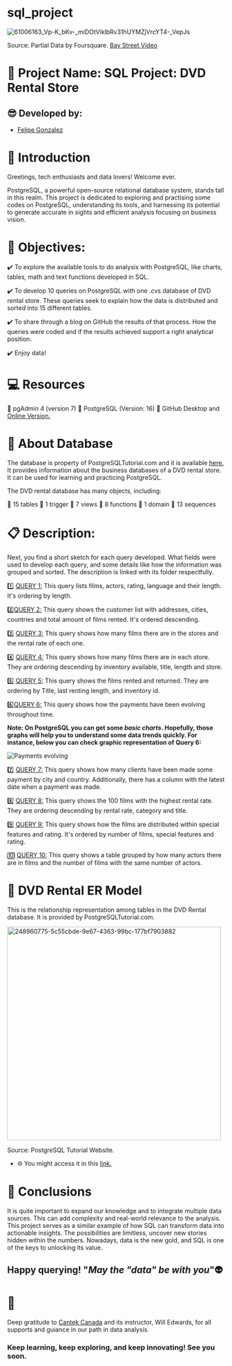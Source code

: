 # sql_project

![61006163_Vp-K_bKv-_miDOtViklbRv31hUYMZjVrcYT4-_VepJs](https://github.com/Felipegg2/sql_project/assets/147356131/7513b157-e31a-49a6-8395-060ee65a80b9)

Source: Partial Data by Foursquare. [Bay Street Video](https://www.mapquest.com/ca/ontario/bay-street-video-290080737)



# 🚀 Project Name: SQL Project: DVD Rental Store


## 😎 Developed by:


- [Felipe Gonzalez](https://www.linkedin.com/in/felipegzgc)


# 📜 Introduction


Greetings, tech enthusiasts and data lovers! Welcome ever.

PostgreSQL, a powerful open-source relational database system, stands tall in this realm. This project is dedicated to exploring and practising some codes on PostgreSQL, understanding its tools, and harnessing its potential to generate accurate in sights and efficient analysis focusing on business vision.


# 💯 Objectives:

✔️ To explore the available tools to do analysis with PostgreSQL, like charts, tables, math and text functions developed in SQL.

✔️ To develop 10 queries on PostgreSQL with one .cvs database of DVD rental store. These queries seek to explain how the data is distributed and sorted into 15 different tables.

✔️ To share through a blog on GitHub the results of that process. How the queries were coded and if the results achieved support a right analytical position.

✔️ Enjoy data!


# 💻 Resources

🔨 pgAdmin 4 (version 7)
🔑 PostgreSQL (Version: 16)
🔧 GitHub Desktop and [Online Version.](https://github.com/)


# 📂 About Database

The database is property of PostgreSQLTutorial.com and it is available [here.](https://www.postgresqltutorial.com/wp-content/uploads/2019/05/dvdrental.zip) It provides information about the business databases of a DVD rental store. It can be used for learning and practicing PostgreSQL.


The DVD rental database has many objects, including:

📍 15 tables
📍 1 trigger
📍 7 views 
📍 8 functions
📍 1 domain
📍 13 sequences


# 📋 Description:

Next, you find a short sketch for each query developed. What fields were used to develop each query, and some details like how the information was grouped and sorted. The description is linked with its folder respectfully. 

1️⃣ [QUERY 1:](https://github.com/Felipegg2/sql_project/tree/master/Query%201) This query lists films, actors, rating, language and their length. It's ordering by length.

2️⃣[QUERY 2:](https://github.com/Felipegg2/sql_project/tree/master/Query%202) This query shows the customer list with addresses, cities, countries and total amount of films rented. It's ordered descending.

3️⃣ [QUERY 3:](https://github.com/Felipegg2/sql_project/tree/master/Query%203) This query shows how many films there are in the stores and the rental rate of each one.

4️⃣ [QUERY 4:](https://github.com/Felipegg2/sql_project/tree/master/Query%204) This query shows how many films there are in each store. They are ordering descending by inventory available, title, length and store.

5️⃣ [QUERY 5:](https://github.com/Felipegg2/sql_project/tree/master/Query%205) This query shows the films rented and returned. They are ordering by Title, last renting length, and inventory id.

6️⃣[QUERY 6:](https://github.com/Felipegg2/sql_project/tree/master/Query%206) This query shows how the payments have been evolving throughout time.

**Note: On PostgreSQL you can get some _basic charts_. Hopefully, those graphs will help you to understand some data trends quickly. For instance, below you can check graphic representation of Query 6:**

![Payments evolving](https://github.com/Felipegg2/sql_project/assets/147356131/d5342e24-ae9b-4b2f-b2e6-793a798b2df7)


7️⃣ [QUERY 7:](https://github.com/Felipegg2/sql_project/tree/master/Query%207) This query shows how many clients have been made some payment by city and country. Additionally, there has a column with the latest date when a payment was made.

8️⃣ [QUERY 8:](https://github.com/Felipegg2/sql_project/tree/master/Query%208) This query shows the 100 films with the highest rental rate. They are ordering descending by rental rate, category and title.

9️⃣ [QUERY 9:](https://github.com/Felipegg2/sql_project/tree/master/Query%209) This query shows how the films are distributed within special features and rating. It's ordered by number of films, special features and rating.

🔟 [QUERY 10:](https://github.com/Felipegg2/sql_project/tree/master/Query%2010) This query shows a table grouped by how many actors there are in films and the number of films with the same number of actors.


# 📖 DVD Rental ER Model

This is the relationship representation among tables in the DVD Rental database. It is provided by PostgreSQLTutorial.com.

<img width="495" alt="248960775-5c55cbde-9e67-4363-99bc-177bf7903882" src="https://github.com/Felipegg2/sql_project/assets/147356131/5de6170b-3970-48b2-9ca3-6a23ffd37bcd">

Source: PostgreSQL Tutorial Website.
- 🌐 You might access it in this [link.](https://www.postgresqltutorial.com/postgresql-getting-started/postgresql-sample-database/)


# 📖 Conclusions

It is quite important to expand our knowledge and to integrate multiple data sources. This can add complexity and real-world relevance to the analysis. This project serves as a similar example of how SQL can transform data into actionable insights. The possibilities are limitless, uncover new stories hidden within the numbers. Nowadays, data is the new gold, and SQL is one of the keys to unlocking its value.


## Happy querying! "_May the "data" be with you_"👽


# 👋
Deep gratitude to [Cantek Canada](https://www.cantekcanada.com/) and its instructor, Will Edwards, for all supports and guiance in our path in data analysis.

### Keep learning, keep exploring, and keep innovating! See you soon.

